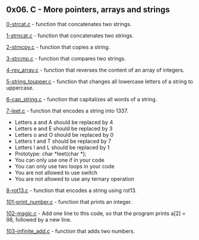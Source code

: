 ## 0x06. C - More pointers, arrays and strings

[0-strcat.c](./0-strcat.c) - function that concatenates two strings.


[1-strncat.c](./1-strncat.c) - function that concatenates two strings.


[2-strncpy.c](./2-strncpy.c) - function that copies a string.


[3-strcmp.c](./3-strcmp.c) - function that compares two strings.


[4-rev_array.c](./4-rev_array.c) - function that reverses the content of an array of integers.


[5-string_toupper.c](./5-string_toupper.c) - function that changes all lowercase letters of a string to uppercase.


[6-cap_string.c](./6-cap_string.c) - function that capitalizes all words of a string.


[7-leet.c](./7-leet.c) - function that encodes a string into 1337.
* Letters a and A should be replaced by 4
* Letters e and E should be replaced by 3
* Letters o and O should be replaced by 0
* Letters t and T should be replaced by 7
* Letters l and L should be replaced by 1
* Prototype: char *leet(char *);
* You can only use one if in your code
* You can only use two loops in your code
* You are not allowed to use switch
* You are not allowed to use any ternary operation

[8-rot13.c](./8-rot13.c) - function that encodes a string using rot13.


[101-print_number.c](./101-print_number.c) - function that prints an integer.


[102-magic.c](./102-magic.c) - Add one line to this code, so that the program prints a[2] = 98, followed by a new line.


[103-infinite_add.c](./103-infinite_add.c) - function that adds two numbers.


